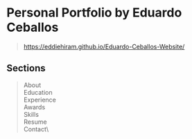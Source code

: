 # Personal Portfolio by Eduardo Ceballos
> https://eddiehiram.github.io/Eduardo-Ceballos-Website/
  
## Sections 
> About\
> Education\
> Experience\
> Awards\
> Skills\
> Resume\
> Contact\

